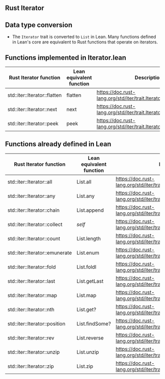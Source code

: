 <!---
-- Copyright Kani Contributors
-- SPDX-License-Identifier: Apache-2.0 OR MIT
---> 
## Rust Iterator 

## Data type conversion
- The `Iterator` trait is converted to `List` in Lean. Many functions defined in Lean's core are
equivalent to Rust functions that operate on iterators.


## Functions implemented in Iterator.lean

| Rust Iterator function                 | Lean equivalent function       | Description link |
| ----------------------------- | ------------------- | ---------------------- |
| std::iter::Iterator::flatten |   flatten    | https://doc.rust-lang.org/std/iter/trait.Iterator.html#method.flatten |
| std::iter::Iterator::next |   next    | https://doc.rust-lang.org/std/iter/trait.Iterator.html#method.next |
| std::iter::Iterator::peek |   peek    | https://doc.rust-lang.org/std/iter/trait.Iterator.html#method.peek |

## Functions already defined in Lean

| Rust Iterator function                 | Lean equivalent function       | Description link |
| ----------------------------- | ------------------- | ---------------------- |
| std::iter::Iterator::all |   List.all    | https://doc.rust-lang.org/std/iter/trait.Iterator.html#method.all |
| std::iter::Iterator::any |   List.any    | https://doc.rust-lang.org/std/iter/trait.Iterator.html#method.any |
| std::iter::Iterator::chain |   List.append    | https://doc.rust-lang.org/std/iter/trait.Iterator.html#method.chain |
| std::iter::Iterator::collect |   <em>self    | https://doc.rust-lang.org/std/iter/trait.Iterator.html#method.collect |
| std::iter::Iterator::count |   List.length    | https://doc.rust-lang.org/std/iter/trait.Iterator.html#method.count |
| std::iter::Iterator::emunerate |   List.enum    | https://doc.rust-lang.org/std/iter/trait.Iterator.html#method.enumerate |
| std::iter::Iterator::fold |   List.foldl    | https://doc.rust-lang.org/std/iter/trait.Iterator.html#method.fold |
| std::iter::Iterator::last |   List.getLast    | https://doc.rust-lang.org/std/iter/trait.Iterator.html#method.last |
| std::iter::Iterator::map |   List.map    | https://doc.rust-lang.org/std/iter/trait.Iterator.html#method.map |
| std::iter::Iterator::nth |   List.get?   | https://doc.rust-lang.org/std/iter/trait.Iterator.html#method.nth |
| std::iter::Iterator::position |   List.findSome?   | https://doc.rust-lang.org/std/iter/trait.Iterator.html#method.position |
| std::iter::Iterator::rev |   List.reverse   | https://doc.rust-lang.org/std/iter/trait.Iterator.html#method.rev |
| std::iter::Iterator::unzip |   List.unzip   | https://doc.rust-lang.org/std/iter/trait.Iterator.html#method.unzip |
| std::iter::Iterator::zip |   List.zip   | https://doc.rust-lang.org/std/iter/trait.Iterator.html#method.zip |

